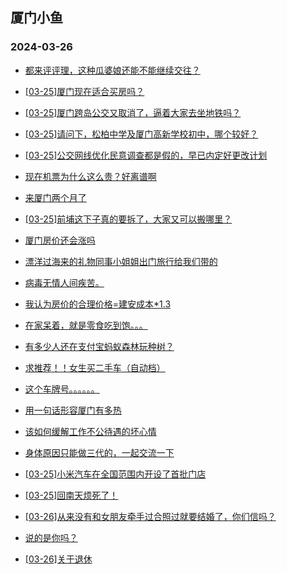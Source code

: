 ## 厦门小鱼 
### 2024-03-26

+ [都来评评理，这种瓜婆娘还能不能继续交往？](http://bbs.xmfish.com/read-htm-tid-18165492.html)

+ [[03-25]厦门现在适合买房吗？](http://bbs.xmfish.com/read-htm-tid-18165477.html)

+ [[03-25]厦门跨岛公交又取消了，逼着大家去坐地铁吗？](http://bbs.xmfish.com/read-htm-tid-18165669.html)

+ [[03-25]请问下，松柏中学及厦门高新学校初中，哪个较好？](http://bbs.xmfish.com/read-htm-tid-18165378.html)

+ [[03-25]公交网线优化民意调查都是假的，早已内定好更改计划](http://bbs.xmfish.com/read-htm-tid-18165454.html)

+ [现在机票为什么这么贵？好离谱啊](http://bbs.xmfish.com/read-htm-tid-18165397.html)

+ [来厦门两个月了](http://bbs.xmfish.com/read-htm-tid-18165429.html)

+ [[03-25]前埔这下子真的要拆了，大家又可以搬哪里？](http://bbs.xmfish.com/read-htm-tid-18165714.html)

+ [厦门房价还会涨吗](http://bbs.xmfish.com/read-htm-tid-18165330.html)

+ [漂洋过海来的礼物同事小姐姐出门旅行给我们带的](http://bbs.xmfish.com/read-htm-tid-18165435.html)

+ [病毒无情人间疾苦。](http://bbs.xmfish.com/read-htm-tid-18165461.html)

+ [我认为房价的合理价格=建安成本*1.3](http://bbs.xmfish.com/read-htm-tid-18165373.html)

+ [在家呆着，就是零食吃到饱。。。](http://bbs.xmfish.com/read-htm-tid-18165660.html)

+ [有多少人还在支付宝蚂蚁森林玩种树？](http://bbs.xmfish.com/read-htm-tid-18165659.html)

+ [求推荐！！女生买二手车（自动档）](http://bbs.xmfish.com/read-htm-tid-18165611.html)

+ [这个车牌号。。。。。。](http://bbs.xmfish.com/read-htm-tid-18165821.html)

+ [用一句话形容厦门有多热](http://bbs.xmfish.com/read-htm-tid-18165858.html)

+ [该如何缓解工作不公待遇的坏心情](http://bbs.xmfish.com/read-htm-tid-18165570.html)

+ [身体原因只能做三代的，一起交流一下](http://bbs.xmfish.com/read-htm-tid-18165581.html)

+ [[03-25]小米汽车在全国范围内开设了首批门店](http://bbs.xmfish.com/read-htm-tid-18165822.html)

+ [[03-25]回南天烦死了！](http://bbs.xmfish.com/read-htm-tid-18165715.html)

+ [[03-26]从来没有和女朋友牵手过合照过就要结婚了，你们信吗？](http://bbs.xmfish.com/read-htm-tid-18165979.html)

+ [说的是你吗？](http://bbs.xmfish.com/read-htm-tid-18165780.html)

+ [[03-26]关于退休](http://bbs.xmfish.com/read-htm-tid-18166042.html)

